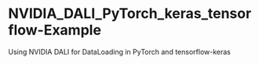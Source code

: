 # NVIDIA_DALI_PyTorch_keras_tensorflow-Example

Using NVIDIA DALI for DataLoading in PyTorch and tensorflow-keras
